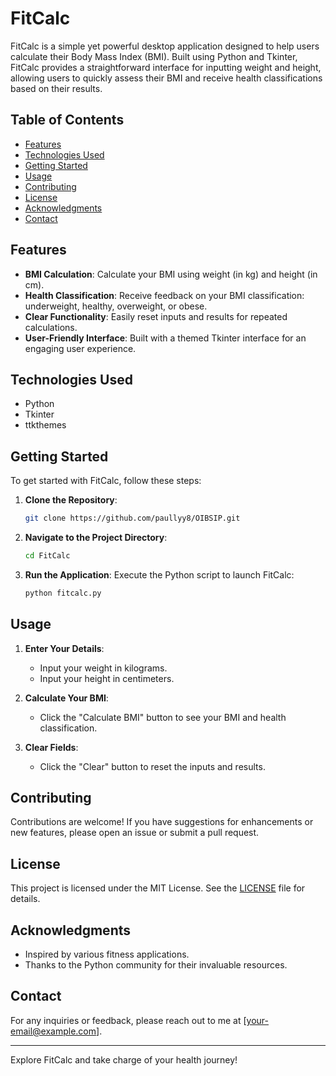 # FitCalc

FitCalc is a simple yet powerful desktop application designed to help users calculate their Body Mass Index (BMI). Built using Python and Tkinter, FitCalc provides a straightforward interface for inputting weight and height, allowing users to quickly assess their BMI and receive health classifications based on their results.

## Table of Contents

- [Features](#features)
- [Technologies Used](#technologies-used)
- [Getting Started](#getting-started)
- [Usage](#usage)
- [Contributing](#contributing)
- [License](#license)
- [Acknowledgments](#acknowledgments)
- [Contact](#contact)

## Features

- **BMI Calculation**: Calculate your BMI using weight (in kg) and height (in cm).
- **Health Classification**: Receive feedback on your BMI classification: underweight, healthy, overweight, or obese.
- **Clear Functionality**: Easily reset inputs and results for repeated calculations.
- **User-Friendly Interface**: Built with a themed Tkinter interface for an engaging user experience.

## Technologies Used

- Python
- Tkinter
- ttkthemes

## Getting Started

To get started with FitCalc, follow these steps:

1. **Clone the Repository**:
   ```bash
   git clone https://github.com/paullyy8/OIBSIP.git
   ```

2. **Navigate to the Project Directory**:
   ```bash
   cd FitCalc
   ```

3. **Run the Application**: Execute the Python script to launch FitCalc:
   ```bash
   python fitcalc.py
   ```

## Usage

1. **Enter Your Details**:
   - Input your weight in kilograms.
   - Input your height in centimeters.

2. **Calculate Your BMI**:
   - Click the "Calculate BMI" button to see your BMI and health classification.

3. **Clear Fields**:
   - Click the "Clear" button to reset the inputs and results.

## Contributing

Contributions are welcome! If you have suggestions for enhancements or new features, please open an issue or submit a pull request.

## License

This project is licensed under the MIT License. See the [LICENSE](LICENSE) file for details.

## Acknowledgments

- Inspired by various fitness applications.
- Thanks to the Python community for their invaluable resources.

## Contact

For any inquiries or feedback, please reach out to me at [your-email@example.com].

---

Explore FitCalc and take charge of your health journey!